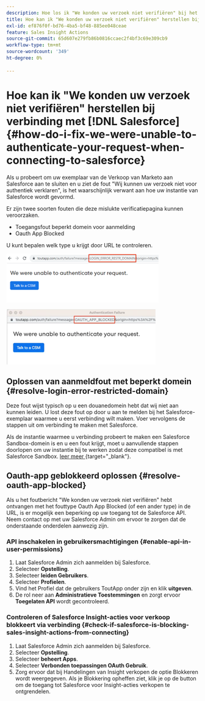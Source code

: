 ```yaml
---
description: Hoe los ik "We konden uw verzoek niet verifiëren" bij het verbinden met Salesforce - Marketo Docs - productdocumentatie
title: Hoe kan ik "We konden uw verzoek niet verifiëren" herstellen bij verbinding met Salesforce
exl-id: ef876f0f-bd76-4ba5-bf48-885ee048ceae
feature: Sales Insight Actions
source-git-commit: 65d607e279fb86b0816ccaec2f4bf3c69e309cb9
workflow-type: tm+mt
source-wordcount: '349'
ht-degree: 0%

---
```


# Hoe kan ik &quot;We konden uw verzoek niet verifiëren&quot; herstellen bij verbinding met [!DNL Salesforce] {#how-do-i-fix-we-were-unable-to-authenticate-your-request-when-connecting-to-salesforce}

Als u probeert om uw exemplaar van de Verkoop van Marketo aan Salesforce aan te sluiten en u ziet de fout &quot;Wij kunnen uw verzoek niet voor authentiek verklaren&quot;, is het waarschijnlijk verwant aan hoe uw instantie van Salesforce wordt gevormd.

Er zijn twee soorten fouten die deze mislukte verificatiepagina kunnen veroorzaken.

* Toegangsfout beperkt domein voor aanmelding
* Oauth App Blocked

U kunt bepalen welk type u krijgt door URL te controleren.

![](assets/how-do-i-fix-we-were-unable-to-authenticate-1.png)

![](assets/how-do-i-fix-we-were-unable-to-authenticate-2.png)

## Oplossen van aanmeldfout met beperkt domein {#resolve-login-error-restricted-domain}

Deze fout wijst typisch op u een douanedomein hebt dat wij niet aan kunnen leiden. U lost deze fout op door u aan te melden bij het Salesforce-exemplaar waarmee u eerst verbinding wilt maken. Voer vervolgens de stappen uit om verbinding te maken met Salesforce.

Als de instantie waarmee u verbinding probeert te maken een Salesforce Sandbox-domein is en u een fout krijgt, moet u aanvullende stappen doorlopen om uw instantie bij te werken zodat deze compatibel is met Salesforce Sandbox. [&#x200B; leer meer &#x200B;](/help/marketo/product-docs/marketo-sales-insight/actions/crm/salesforce-integration/set-up-a-sales-insight-actions-sandbox.md){target="_blank"}.

## Oauth-app geblokkeerd oplossen {#resolve-oauth-app-blocked}

Als u het foutbericht &quot;We konden uw verzoek niet verifiëren&quot; hebt ontvangen met het fouttype Oauth App Blocked (of een ander type) in de URL, is er mogelijk een beperking op uw toegang tot de Salesforce API. Neem contact op met uw Salesforce Admin om ervoor te zorgen dat de onderstaande onderdelen aanwezig zijn.

### API inschakelen in gebruikersmachtigingen {#enable-api-in-user-permissions}

1. Laat Salesforce Admin zich aanmelden bij Salesforce.
1. Selecteer **Opstelling**.
1. Selecteer **leiden Gebruikers**.
1. Selecteer **Profielen**.
1. Vind het Profiel dat de gebruikers ToutApp onder zijn en klik **uitgeven**.
1. De rol neer aan **Administratieve Toestemmingen** en zorgt ervoor **Toegelaten API** wordt gecontroleerd.

### Controleren of Salesforce Insight-acties voor verkoop blokkeert via verbinding {#check-if-salesforce-is-blocking-sales-insight-actions-from-connecting}

1. Laat Salesforce Admin zich aanmelden bij Salesforce.
1. Selecteer **Opstelling**.
1. Selecteer **beheert Apps**.
1. Selecteer **Verbonden toepassingen OAuth Gebruik**.
1. Zorg ervoor dat bij Handelingen van Insight verkopen de optie Blokkeren wordt weergegeven. Als je Blokkering opheffen ziet, klik je op de button om de toegang tot Salesforce voor Insight-acties verkopen te ontgrendelen.
